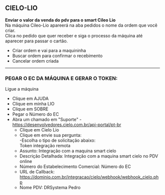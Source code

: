## CIELO-LIO

<b>Enviar o valor da venda do pdv para o smart Cileo Lio</b><br>
Na máquina Cileo-Lio apareerá na aba pedidos o nome da ordem que você criar.<br>
Clica no pedido que quer receber e siga o processo da máquina até aparecer para passar o cartão.

- Criar ordem e vai para a maquininha<br>
- Buscar ordem para confirmar o recebimento<br>
- Cancelar ordem criada<br>

<hr>

### PEGAR O EC DA MÁQUINA E GERAR O TOKEN:

Ligue a máquina

- Clique em AJUDA<br>
- Clique em minha LIO<br>
- Clique em SOBRE<br>
- Pegar o Número do EC<br>
- Abra um chamado em "Suporte" - https://desenvolvedores.cielo.com.br/api-portal/pt-br<br>
  - Clique em Cielo Lio <br>
  - Clique em envie sua pergunta: <br>
    -Escolha o tipo de solicitação abaixo:<br>
    Token integração remota<br>
  - Assunto: Integração com a maquina smart cielo<br>
  - Descrição Detalhada: Integração com a maquina smart cielo no PDV online<br>
  - Número do Estabelecimento Comercial: Número do EC<br>
  - URL de Callback: https://dominio.com.br/integracao/cielo/webhook/webhook_cielo.php<br>
  - Nome PDV: DRSystema Pedro<br>
    <br>

